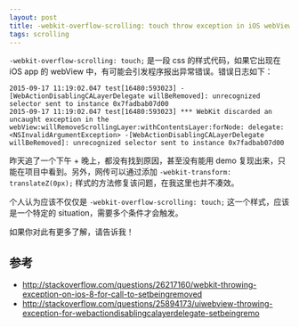 ```yaml
---
layout: post
title: -webkit-overflow-scrolling: touch throw exception in iOS webView
tags: scrolling
---
```


`-webkit-overflow-scrolling: touch;` 是一段 css 的样式代码，如果它出现在 iOS app 的 webView 中，有可能会引发程序报出异常错误。错误日志如下：

```
2015-09-17 11:19:02.047 test[16480:593023] -[WebActionDisablingCALayerDelegate willBeRemoved]: unrecognized selector sent to instance 0x7fadbab07d00
2015-09-17 11:19:02.047 test[16480:593023] *** WebKit discarded an uncaught exception in the webView:willRemoveScrollingLayer:withContentsLayer:forNode: delegate: <NSInvalidArgumentException> -[WebActionDisablingCALayerDelegate willBeRemoved]: unrecognized selector sent to instance 0x7fadbab07d00
```

昨天追了一个下午 + 晚上，都没有找到原因，甚至没有能用 demo 复现出来，只能在项目中看到。另外，网传可以通过添加 `-webkit-transform: translateZ(0px);` 样式的方法修复该问题，在我这里也并不凑效。

个人认为应该不仅仅是 `-webkit-overflow-scrolling: touch;` 这一个样式，应该是一个特定的 situation，需要多个条件才会触发。

如果你对此有更多了解，请告诉我！

## 参考

- http://stackoverflow.com/questions/26217160/webkit-throwing-exception-on-ios-8-for-call-to-setbeingremoved
- http://stackoverflow.com/questions/25894173/uiwebview-throwing-exception-for-webactiondisablingcalayerdelegate-setbeingremo


